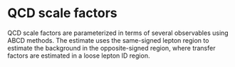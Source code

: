 # QCD scale factors

QCD scale factors are parameterized in terms of several observables using ABCD methods.
The estimate uses the same-signed lepton region to estimate the background in the opposite-signed region,
where transfer factors are estimated in a loose lepton ID region.